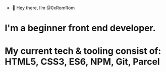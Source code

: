 - 👋 Hey there, I’m @0xRomRom
# I'm a beginner front end developer.
# My current tech & tooling consist of: HTML5, CSS3, ES6, NPM, Git, Parcel

<!---
0xRomRom/0xRomRom is a ✨ special ✨ repository because its `README.md` (this file) appears on your GitHub profile.
You can click the Preview link to take a look at your changes.
--->
